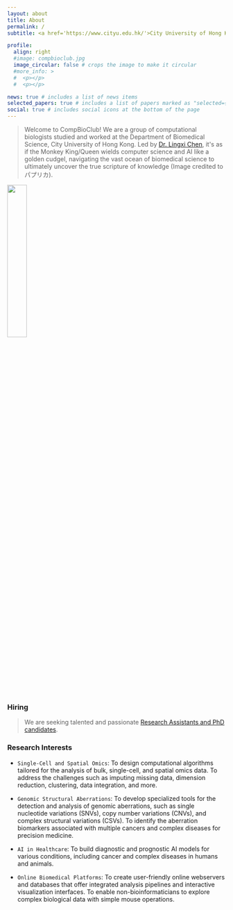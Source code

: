 ```yaml
---
layout: about
title: About
permalink: /
subtitle: <a href='https://www.cityu.edu.hk/'>City University of Hong Kong</a> | <a href='https://www.cityu.edu.hk/bms/'>CityUHK BMS</a>

profile:
  align: right
  #image: compbioclub.jpg
  image_circular: false # crops the image to make it circular
  #more_info: >
  #  <p></p>
  #  <p></p>

news: true # includes a list of news items
selected_papers: true # includes a list of papers marked as "selected={true}"
social: true # includes social icons at the bottom of the page
---
```


> Welcome to CompBioClub! We are a group of computational biologists studied and worked at the Department of Biomedical Science, City University of Hong Kong. Led by [Dr. Lingxi Chen](https://thelingxichen.github.io/), it's as if the Monkey King/Queen wields computer science and AI like a golden cudgel, navigating the vast ocean of biomedical science to ultimately uncover the true scripture of knowledge (Image credited to パプリカ).

<img src='/assets/img/compbioclub.jpg' width='30%' height='30%'>

### Hiring 
> We are seeking talented and passionate <a href='/hiring'>Research Assistants and PhD candidates</a>.

### Research Interests

+ `Single-Cell and Spatial Omics`:
  To design computational algorithms tailored for the analysis of bulk, single-cell, and spatial omics data. To address the challenges such as imputing missing data, dimension reduction, clustering, data integration, and more.

+ `Genomic Structural Aberrations`:
  To develop specialized tools for the detection and analysis of genomic aberrations, such as single nucleotide variations (SNVs), copy number variations (CNVs), and complex structural variations (CSVs). To identify the aberration biomarkers associated with multiple cancers and complex diseases for precision medicine.

+ `AI in Healthcare`:
  To build diagnostic and prognostic AI models for various conditions, including cancer and complex diseases in humans and animals.

+ `Online Biomedical Platforms`:
  To create user-friendly online webservers and databases that offer integrated analysis pipelines and interactive visualization interfaces. To enable non-bioinformaticians to explore complex biological data with simple mouse operations.



